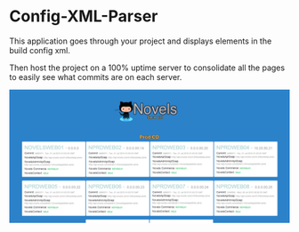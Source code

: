 # Config-XML-Parser
This application goes through your project and displays elements in the build config xml.

Then host the project on a 100% uptime server to consolidate all the pages to easily see what commits are
on each server.

![Picture](https://github.com/codeNovels/Config-XML-Parser/blob/master/novelsserverlist.PNG)

